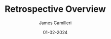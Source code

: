 ---
layout: post

title: "Retrospective Overview"
description: 
summary: A general overview of Agile Retrospective meetings and the different approaches a team can take to improvement.
highlights:

date: 01-02-2024
comingSoon: true

author: James Camilleri
role: Lead Developer
bio:
profile: retrospective-overview/profile.avif
---